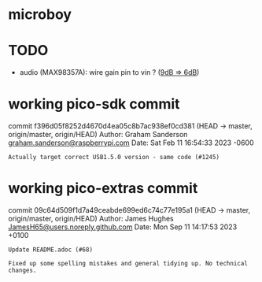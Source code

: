 # microboy

# TODO

- audio (MAX98357A): wire gain pin to
  vin ? ([9dB => 6dB](https://learn.adafruit.com/adafruit-max98357-i2s-class-d-mono-amp/pinouts))

# working pico-sdk commit

commit f396d05f8252d4670d4ea05c8b7ac938ef0cd381 (HEAD -> master, origin/master, origin/HEAD)
Author: Graham Sanderson <graham.sanderson@raspberrypi.com>
Date:   Sat Feb 11 16:54:33 2023 -0600

    Actually target correct USB1.5.0 version - same code (#1245)

# working pico-extras commit

commit 09c64d509f1d7a49ceabde699ed6c74c77e195a1 (HEAD -> master, origin/master, origin/HEAD)
Author: James Hughes <JamesH65@users.noreply.github.com>
Date:   Mon Sep 11 14:17:53 2023 +0100

    Update README.adoc (#68)
    
    Fixed up some spelling mistakes and general tidying up. No technical changes.

